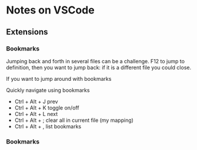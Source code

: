 # Notes on VSCode

## Extensions

### Bookmarks

Jumping back and forth in several files can be a challenge.
F12 to jump to definition, then you want to jump back:
if it is a different file you could close.


If you want to jump around with bookmarks

Quickly navigate using bookmarks

- Ctrl + Alt + J  prev
- Ctrl + Alt + K  toggle on/off
- Ctrl + Alt + L  next
- Ctrl + Alt + ;  clear all in current file (my mapping)
- Ctrl + Alt + ,  list bookmarks

### Bookmarks